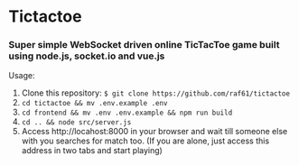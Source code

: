 # Tictactoe
### Super simple WebSocket driven online TicTacToe game built using node.js, socket.io and vue.js

Usage: 
1. Clone this repository: `$ git clone https://github.com/raf61/tictactoe`
2. `cd tictactoe && mv .env.example .env`
3. `cd frontend && mv .env .env.example && npm run build`
4. `cd .. && node src/server.js`
5. Access http://locahost:8000 in your browser and wait till someone else with you searches for match too. (If you are alone, just access this address in two tabs and start playing) 


